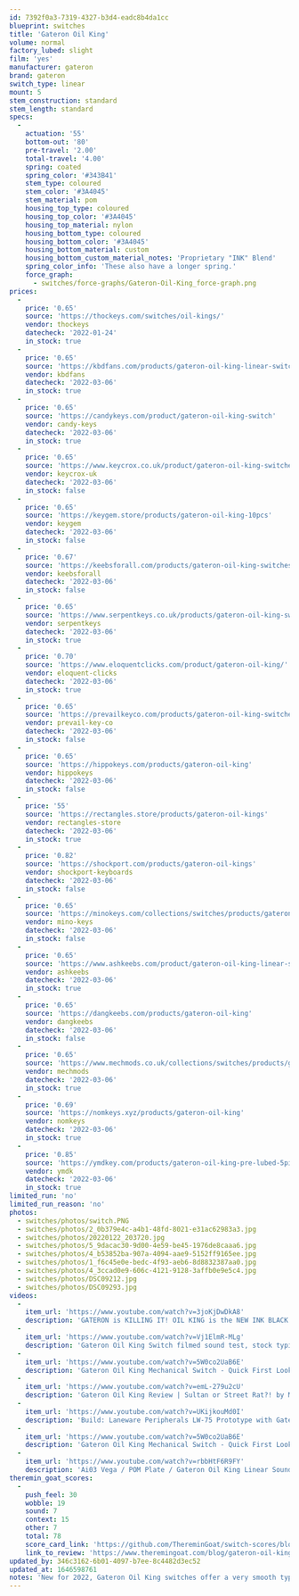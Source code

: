 ```yaml
---
id: 7392f0a3-7319-4327-b3d4-eadc8b4da1cc
blueprint: switches
title: 'Gateron Oil King'
volume: normal
factory_lubed: slight
film: 'yes'
manufacturer: gateron
brand: gateron
switch_type: linear
mount: 5
stem_construction: standard
stem_length: standard
specs:
  -
    actuation: '55'
    bottom-out: '80'
    pre-travel: '2.00'
    total-travel: '4.00'
    spring: coated
    spring_color: '#343B41'
    stem_type: coloured
    stem_color: '#3A4045'
    stem_material: pom
    housing_top_type: coloured
    housing_top_color: '#3A4045'
    housing_top_material: nylon
    housing_bottom_type: coloured
    housing_bottom_color: '#3A4045'
    housing_bottom_material: custom
    housing_bottom_custom_material_notes: 'Proprietary "INK" Blend'
    spring_color_info: 'These also have a longer spring.'
    force_graph:
      - switches/force-graphs/Gateron-Oil-King_force-graph.png
prices:
  -
    price: '0.65'
    source: 'https://thockeys.com/switches/oil-kings/'
    vendor: thockeys
    datecheck: '2022-01-24'
    in_stock: true
  -
    price: '0.65'
    source: 'https://kbdfans.com/products/gateron-oil-king-linear-switches'
    vendor: kbdfans
    datecheck: '2022-03-06'
    in_stock: true
  -
    price: '0.65'
    source: 'https://candykeys.com/product/gateron-oil-king-switch'
    vendor: candy-keys
    datecheck: '2022-03-06'
    in_stock: true
  -
    price: '0.65'
    source: 'https://www.keycrox.co.uk/product/gateron-oil-king-switches'
    vendor: keycrox-uk
    datecheck: '2022-03-06'
    in_stock: false
  -
    price: '0.65'
    source: 'https://keygem.store/products/gateron-oil-king-10pcs'
    vendor: keygem
    datecheck: '2022-03-06'
    in_stock: false
  -
    price: '0.67'
    source: 'https://keebsforall.com/products/gateron-oil-king-switches'
    vendor: keebsforall
    datecheck: '2022-03-06'
    in_stock: false
  -
    price: '0.65'
    source: 'https://www.serpentkeys.co.uk/products/gateron-oil-king-switches-10pcs'
    vendor: serpentkeys
    datecheck: '2022-03-06'
    in_stock: true
  -
    price: '0.70'
    source: 'https://www.eloquentclicks.com/product/gateron-oil-king/'
    vendor: eloquent-clicks
    datecheck: '2022-03-06'
    in_stock: true
  -
    price: '0.65'
    source: 'https://prevailkeyco.com/products/gateron-oil-king-switches'
    vendor: prevail-key-co
    datecheck: '2022-03-06'
    in_stock: false
  -
    price: '0.65'
    source: 'https://hippokeys.com/products/gateron-oil-king'
    vendor: hippokeys
    datecheck: '2022-03-06'
    in_stock: false
  -
    price: '55'
    source: 'https://rectangles.store/products/gateron-oil-kings'
    vendor: rectangles-store
    datecheck: '2022-03-06'
    in_stock: true
  -
    price: '0.82'
    source: 'https://shockport.com/products/gateron-oil-kings'
    vendor: shockport-keyboards
    datecheck: '2022-03-06'
    in_stock: false
  -
    price: '0.65'
    source: 'https://minokeys.com/collections/switches/products/gateron-oil-king-linear-switches'
    vendor: mino-keys
    datecheck: '2022-03-06'
    in_stock: false
  -
    price: '0.65'
    source: 'https://www.ashkeebs.com/product/gateron-oil-king-linear-switches/'
    vendor: ashkeebs
    datecheck: '2022-03-06'
    in_stock: true
  -
    price: '0.65'
    source: 'https://dangkeebs.com/products/gateron-oil-king'
    vendor: dangkeebs
    datecheck: '2022-03-06'
    in_stock: false
  -
    price: '0.65'
    source: 'https://www.mechmods.co.uk/collections/switches/products/gateron-oil-king-switches?variant=42483594526943'
    vendor: mechmods
    datecheck: '2022-03-06'
    in_stock: true
  -
    price: '0.69'
    source: 'https://nomkeys.xyz/products/gateron-oil-king'
    vendor: nomkeys
    datecheck: '2022-03-06'
    in_stock: true
  -
    price: '0.85'
    source: 'https://ymdkey.com/products/gateron-oil-king-pre-lubed-5pin-switches-55g-linear-mechanical-keyboard-custom-switch'
    vendor: ymdk
    datecheck: '2022-03-06'
    in_stock: true
limited_run: 'no'
limited_run_reason: 'no'
photos:
  - switches/photos/switch.PNG
  - switches/photos/2_0b379e4c-a4b1-48fd-8021-e31ac62983a3.jpg
  - switches/photos/20220122_203720.jpg
  - switches/photos/5_9dacac30-9d00-4e59-be45-1976de8caaa6.jpg
  - switches/photos/4_b53852ba-907a-4094-aae9-5152ff9165ee.jpg
  - switches/photos/1_f6c45e0e-bedc-4f93-aeb6-8d8832387aa0.jpg
  - switches/photos/4_3ccad0e9-606c-4121-9128-3affb0e9e5c4.jpg
  - switches/photos/DSC09212.jpg
  - switches/photos/DSC09293.jpg
videos:
  -
    item_url: 'https://www.youtube.com/watch?v=3joKjDwDkA8'
    description: 'GATERON is KILLING IT! OIL KING is the NEW INK BLACK for EVERYONE by Keybored'
  -
    item_url: 'https://www.youtube.com/watch?v=Vj1ElmR-MLg'
    description: 'Gateron Oil King Switch filmed sound test, stock typing, lubed typing, lubed+Deskeys typing by issey83'
  -
    item_url: 'https://www.youtube.com/watch?v=5W0co2UaB6E'
    description: 'Gateron Oil King Mechanical Switch - Quick First Look by PXL'
  -
    item_url: 'https://www.youtube.com/watch?v=emL-279u2cU'
    description: 'Gateron Oil King Review | Sultan or Street Rat?! by Maker Mods'
  -
    item_url: 'https://www.youtube.com/watch?v=UKijkouMd0I'
    description: 'Build: Laneware Peripherals LW-75 Prototype with Gateron Oil King Switches by MechMerlin'
  -
    item_url: 'https://www.youtube.com/watch?v=5W0co2UaB6E'
    description: 'Gateron Oil King Mechanical Switch - Quick First Look by PXL'
  -
    item_url: 'https://www.youtube.com/watch?v=rbbHtF6R9FY'
    description: 'Ai03 Vega / POM Plate / Gateron Oil King Linear Sound Test and Review by TofuTypes'
theremin_goat_scores:
  -
    push_feel: 30
    wobble: 19
    sound: 7
    context: 15
    other: 7
    total: 78
    score_card_link: 'https://github.com/ThereminGoat/switch-scores/blob/master/Gateron%20Oil%20King.pdf'
    link_to_review: 'https://www.theremingoat.com/blog/gateron-oil-king-switch-review'
updated_by: 346c3162-6b01-4097-b7ee-8c4482d3ec52
updated_at: 1646598761
notes: 'New for 2022, Gateron Oil King switches offer a very smooth typing experience right out of the box and are very usable without having to mod due to Gateron''s new factory lubing method. Featuring nylon top housing, ink bottom housing and POM stem with a long 20mm spring.'
---
```

